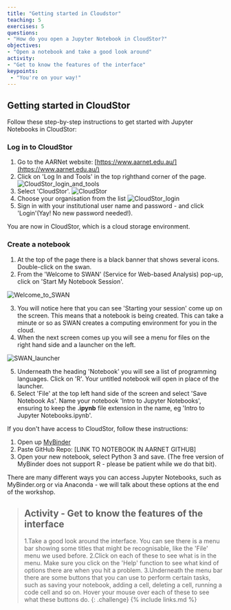 ```yaml
---
title: "Getting started in Cloudstor"
teaching: 5
exercises: 5
questions:
- "How do you open a Jupyter Notebook in CloudStor?"
objectives:
- "Open a notebook and take a good look around"
activity:
- "Get to know the features of the interface"
keypoints:
 - "You're on your way!"
---
```

## Getting started in CloudStor

Follow these step-by-step instructions to get started with Jupyter Notebooks in CloudStor:

### Log in to CloudStor

1. Go to the AARNet website: [https://www.aarnet.edu.au/](https://www.aarnet.edu.au/)
2. Click on 'Log In and Tools' in the top righthand corner of the page.
![CloudStor_login_and_tools](\Introduction_to_Jupyter_notebooks\images\CloudStor_login_and_tools.png)
3. Select 'CloudStor'.
![CloudStor](\Introduction_to_Jupyter_notebooks\images\CloudStor.png)
4. Choose your organisation from the list
![CloudStor_login](\Introduction_to_Jupyter_notebooks\images\CloudStor_login.png)
5. Sign in with your institutional user name and password - and click 'Login'(Yay! No new password needed!).

You are now in CloudStor, which is a cloud storage environment.

### Create a notebook

1. At the top of the page there is a black banner that shows several icons. Double-click on the swan.
2. From the 'Welcome to SWAN' (Service for Web-based Analysis) pop-up, click on 'Start My Notebook Session'.

![Welcome_to_SWAN](\Introduction_to_Jupyter_notebooks\images\Welcome_to_SWAN.png)

3. You will notice here that you can see 'Starting your session' come up on the screen. This means that a notebook is being created. This can take a minute or so as SWAN creates a computing environment for you in the cloud.
4. When the next screen comes up you will see a menu for files on the right hand side and a launcher on the left.

![SWAN_launcher](\Introduction_to_Jupyter_notebooks\images\SWAN_launcher.png)

5. Underneath the heading 'Notebook' you will see a list of programming languages. Click on 'R'. Your untitled notebook will open in place of the launcher.
6. Select 'File' at the top left hand side of the screen and select 'Save Notebook As'. Name your notebook 'Intro to Jupyter Notebooks', ensuring to keep the **.ipynb** file extension in the name, eg 'Intro to Jupyter Notebooks.ipynb'.

If you don't have access to CloudStor, follow these instructions:

1. Open up [MyBinder](https://mybinder.org/)
2. Paste GitHub Repo: [LINK TO NOTEBOOK IN AARNET GITHUB]
3. Open your new notebook, select Python 3 and save. (The free version of MyBinder does not support R - please be patient while we do that bit).

There are many different ways you can access Jupyter Notebooks, such as MyBinder.org or via Anaconda - we will talk about these options at the end of the workshop.

> ## Activity - Get to know the features of the interface
>
> 1.Take a good look around the interface. You can see there is a menu bar showing some titles that might be recognisable, like the 'File' menu we used before.
> 2.Click on each of these to see what is in the menu. Make sure you click on the 'Help' function to see what kind of options there are when you hit a problem.
> 3.Underneath the menu bar there are some buttons that you can use to perform certain tasks, such as saving your notebook, adding a cell, deleting a cell, running a code cell and so on. Hover your mouse over each of these to see what these buttons do.
{: .challenge}
{% include links.md %}
